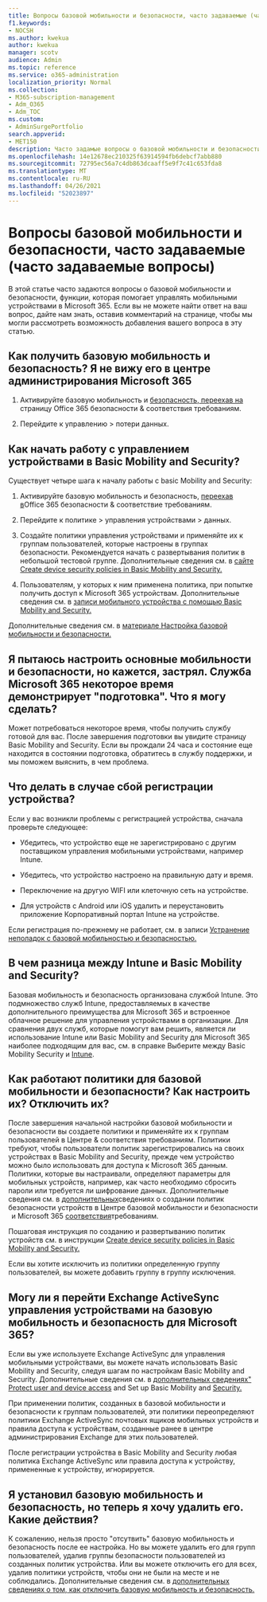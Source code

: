 ```yaml
---
title: Вопросы базовой мобильности и безопасности, часто задаваемые (часто задаваемые вопросы)
f1.keywords:
- NOCSH
ms.author: kwekua
author: kwekua
manager: scotv
audience: Admin
ms.topic: reference
ms.service: o365-administration
localization_priority: Normal
ms.collection:
- M365-subscription-management
- Adm_O365
- Adm_TOC
ms.custom:
- AdminSurgePortfolio
search.appverid:
- MET150
description: Часто задамые вопросы о базовой мобильности и безопасности.
ms.openlocfilehash: 14e12678ec210325f63914594fb6debcf7abb880
ms.sourcegitcommit: 72795ec56a7c4db863dcaaff5e9f7c41c653fda8
ms.translationtype: MT
ms.contentlocale: ru-RU
ms.lasthandoff: 04/26/2021
ms.locfileid: "52023897"
---
```

# <a name="basic-mobility-and-security-frequently-asked-questions-faq"></a>Вопросы базовой мобильности и безопасности, часто задаваемые (часто задаваемые вопросы)

В этой статье часто задаются вопросы о базовой мобильности и безопасности, функции, которая помогает управлять мобильными устройствами в Microsoft 365. Если вы не можете найти ответ на ваш вопрос, дайте нам знать, оставив комментарий на странице, чтобы мы могли рассмотреть возможность добавления вашего вопроса в эту статью.

## <a name="how-can-i-get-basic-mobility-and-security-i-dont-see-it-in-the-microsoft-365-admin-center"></a>Как получить базовую мобильность и безопасность? Я не вижу его в центре администрирования Microsoft 365

1.  Активируйте базовую мобильность и [безопасность, переехав на](https://protection.office.com/) страницу Office 365 безопасности & соответствия требованиям.

2.  Перейдите к управлению > потери данных.

## <a name="how-can-i-get-started-with-device-management-in-basic-mobility-and-security"></a>Как начать работу с управлением устройствами в Basic Mobility and Security?

Существует четыре шага к началу работы с basic Mobility and Security: 

1. Активируйте базовую мобильность и безопасность, [переехав в](https://protection.office.com/)Office 365 безопасности & соответствие требованиям.

2. Перейдите к политике > управления устройствами > данных.
    
3. Создайте политики управления устройствами и применяйте их к группам пользователей, которые настроены в группах безопасности. Рекомендуется начать с развертывания политик в небольшой тестовой группе. Дополнительные сведения см. в [сайте Create device security policies in Basic Mobility and Security.](create-device-security-policies.md)

4. Пользователям, у которых к ним применена политика, при попытке получить доступ к Microsoft 365 устройствам. Дополнительные сведения см. в [записи мобильного устройства с помощью Basic Mobility and Security.](enroll-your-mobile-device.md)

Дополнительные сведения см. в [материале Настройка базовой мобильности и безопасности.](set-up.md)

## <a name="im-trying-to-set-up-basic-mobility-and-security-but-it-seems-stuck-the-microsoft-365-service-health-has-been-showing-provisioning-for-a-while-what-can-i-do"></a>Я пытаюсь настроить основные мобильности и безопасности, но кажется, застрял. Служба Microsoft 365 некоторое время демонстрирует "подготовка". Что я могу сделать?

Может потребоваться некоторое время, чтобы получить службу готовой для вас. После завершения подготовки вы увидите страницу Basic Mobility and Security. Если вы прождали 24 часа и состояние еще находится в состоянии подготовка, обратитесь в службу поддержки, и мы поможем выяснить, в чем проблема.

## <a name="what-can-i-do-if-device-enrollment-fails"></a>Что делать в случае сбой регистрации устройства?

Если у вас возникли проблемы с регистрацией устройства, сначала проверьте следующее:

- Убедитесь, что устройство еще не зарегистрировано с другим поставщиком управления мобильными устройствами, например Intune.

- Убедитесь, что устройство настроено на правильную дату и время.

- Переключение на другую WIFI или клеточную сеть на устройстве.

- Для устройств с Android или iOS удалить и переустановить приложение Корпоративный портал Intune на устройстве.
    
Если регистрация по-прежнему не работает, см. в записи [Устранение неполадок с базовой мобильностью и безопасностью.](troubleshoot.md)

## <a name="whats-the-difference-between-intune-and-basic-mobility-and-security"></a>В чем разница между Intune и Basic Mobility and Security?

Базовая мобильность и безопасность организована службой Intune. Это подмножество служб Intune, предоставляемых в качестве дополнительного преимущества для Microsoft 365 и встроенное облачное решение для управления устройствами в организации. Для сравнения двух служб, которые помогут вам решить, является ли использование Intune или Basic Mobility and Security для Microsoft 365 наиболее подходящим для вас, см. в справке Выберите между Basic Mobility Security и [Intune](choose-between-basic-mobility-and-security-and-intune.md).

## <a name="how-do-policies-work-for-basic-mobility-and-security-how-do-i-set-them-up-disable-them"></a>Как работают политики для базовой мобильности и безопасности? Как настроить их? Отключить их?

После завершения начальной настройки базовой мобильности и безопасности вы создаете политики и применяйте их к группам пользователей в Центре & соответствия требованиям. Политики требуют, чтобы пользователи политик зарегистрировались на своих устройствах в Basic Mobility and Security, прежде чем устройство можно было использовать для доступа к Microsoft 365 данным. Политики, которые вы настраивали, определяют параметры для мобильных устройств, например, как часто необходимо сбросить пароли или требуется ли шифрование данных. Дополнительные сведения см. в [дополнительных](create-device-security-policies.md)сведениях о создании политик безопасности устройств в Центре базовой мобильности и безопасности   и Microsoft 365 [соответствия](../../compliance/microsoft-365-compliance-center.md)требованиям.

Пошаговая инструкция по созданию и развертыванию политик устройств см. в инструкции [Create device security policies in Basic Mobility and Security.](create-device-security-policies.md)

Если вы хотите исключить из политики определенную группу пользователей, вы можете добавить группу в группу исключения.

## <a name="can-i-switch-from-exchange-activesync-device-management-to-basic-mobility-and-security-for-microsoft-365"></a>Могу ли я перейти Exchange ActiveSync управления устройствами на базовую мобильность и безопасность для Microsoft 365?

Если вы уже используете Exchange ActiveSync для управления мобильными устройствами, вы можете начать использовать Basic Mobility and Security, следуя шагам по настройкам Basic Mobility and Security. Дополнительные сведения см. в [дополнительных сведениях" Protect user and device access](../../compliance/protect-access-to-data-and-services.md) and Set up Basic Mobility and [Security.](set-up.md)

При применении политик, созданных в базовой мобильности и безопасности к группам пользователей, эти политики переопределяют политики Exchange ActiveSync почтовых ящиков мобильных устройств и правила доступа к устройствам, созданные ранее в центре администрирования Exchange для этих пользователей.

После регистрации устройства в Basic Mobility and Security любая политика Exchange ActiveSync или правила доступа к устройству, примененные к устройству, игнорируется.

## <a name="i--set-up-basic-mobility-and-security-but-now-i-want-to-remove-it-what-are-the-steps"></a>Я установил базовую мобильность и безопасность, но теперь я хочу удалить его. Какие действия?

К сожалению, нельзя просто "отсутвить" базовую мобильность и безопасность после ее настройка. Но вы можете удалить его для групп пользователей, удалив группы безопасности пользователей из созданных политик устройства. Или вы можете отключить его для всех, удалив политики устройств, чтобы они не были на месте и не соблюдались. Дополнительные сведения см. в [дополнительных сведениях о том, как отключить базовую мобильность и безопасность.](turn-off.md)